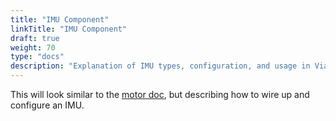 ```yaml
---
title: "IMU Component"
linkTitle: "IMU Component"
draft: true
weight: 70
type: "docs"
description: "Explanation of IMU types, configuration, and usage in Viam."
---
```

This will look similar to the [motor doc](motor.md), but describing how to wire up and configure an IMU.
